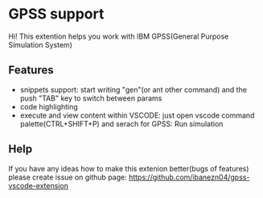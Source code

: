 # GPSS support

Hi! This extention helps you work with IBM GPSS(General Purpose Simulation System)

## Features

* snippets support: start writing "gen"(or ant other command) and the push "TAB" key to switch between params
* code highlighting
* execute and view content within VSCODE: just open vscode command palette(CTRL+SHIFT+P) and serach for GPSS: Run simulation

## Help

If you have any ideas how to make this extenion better(bugs of features) please create issue on github page:
https://github.com/ibanezn04/gpss-vscode-extension